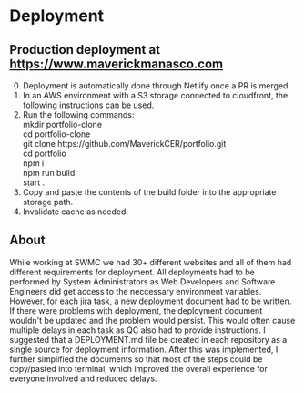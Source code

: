 # Deployment  
## Production deployment at https://www.maverickmanasco.com  
0. Deployment is automatically done through Netlify once a PR is merged.
1. In an AWS environment with a S3 storage connected to cloudfront, the following instructions can be used.
1. Run the following commands:  
mkdir portfolio-clone  
cd portfolio-clone  
git clone https<span>://</span>github.com/MaverickCER/portfolio.git  
cd portfolio  
npm i  
npm run build  
start .  
2. Copy and paste the contents of the build folder into the appropriate storage path.
3. Invalidate cache as needed.

## About
While working at SWMC we had 30+ different websites and all of them had different requirements for deployment. All deployments had to be performed by System Administrators as Web Developers and Software Engineers did get access to the neccessary environment variables. However, for each jira task, a new deployment document had to be written. If there were problems with deployment, the deployment document wouldn't be updated and the problem would persist. This would often cause multiple delays in each task as QC also had to provide instructions. I suggested that a DEPLOYMENT.md file be created in each repository as a single source for deployment information. After this was implemented, I further simplified the documents so that most of the steps could be copy/pasted into terminal, which improved the overall experience for everyone involved and reduced delays.